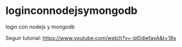 # loginconnodejsymongodb
login con nodejs y mongodb

Seguir tutorial: 
https://www.youtube.com/watch?v=-bI0diefasA&t=18s
